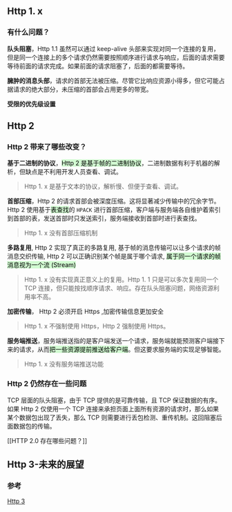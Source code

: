 ## Http 1. x 

### 有什么问题？

**队头阻塞**，Http 1.1 虽然可以通过 keep-alive 头部来实现对同一个连接的复用，但是同一个连接上的多个请求仍然需要按照顺序进行请求与响应，后面的请求需要等待前面的请求完成。如果前面的请求阻塞了，后面的都需要等待。

**臃肿的消息头部**，请求的首部无法被压缩。尽管它比响应资源小得多，但它可能占据请求的绝大部分，未压缩的首部会占用更多的带宽。

**受限的优先级设置**

## Http 2

### Http 2 带来了哪些改变？

**基于二进制的协议**，<mark style="background: #BBFABBA6;">Http 2 是基于帧的二进制协议</mark>，二进制数据有利于机器的解析，但缺点是不利用开发人员查看、调试。

> Http 1. x 是基于文本的协议，解析慢、但便于查看、调试。

**首部压缩**，Http 2 的请求首部会被深度压缩。这将显著减少传输中的冗余字节。Http 2 使用基于<mark style="background: #BBFABBA6;">表查找</mark>的 `HPACK` 进行首部压缩，客户端与服务端各自维护着索引到首部的表，发送首部时只发送索引，服务端接收到首部时进行表查找。

> Http 1. x 没有首部压缩机制

**多路复用**, Http 2 实现了真正的多路复用, 基于帧的消息传输可以让多个请求的帧消息交织传输, Http 2 可以正确识别某个帧是属于哪个请求, <mark style="background: #BBFABBA6;">属于同一个请求的帧消息视为一个流 (Stream)</mark>

> Http 1. x 没有实现真正意义上的复用。Http 1. 1 只是可以多次复用同一个 TCP 连接，但只能按找顺序请求、响应。存在队头阻塞问题，网络资源利用率不高。

**加密传输**， Http 2 必须开启 Https ,加密传输信息更加安全

> Http 1. x 不强制使用 Https，Http 2 强制使用 Https。

**服务端推送**，服务端推送指的是客户端发送一个请求，服务端就能预测客户端接下来的请求，从而<mark style="background: #BBFABBA6;">把一些资源提前推送给客户端</mark>。但这要求服务端的实现足够智能。

> Http 1. x 没有服务端推送功能

### Http 2 仍然存在一些问题

TCP 层面的队头阻塞，由于 TCP 提供的是可靠传输，且 TCP 保证数据的有序。如果 Http 2 仅使用一个 TCP 连接来承担页面上面所有资源的请求时，那么如果某个数据包出现了丢失，那么 TCP 则需要进行丢包检测、重传机制。这回阻塞后面数据包的传输。

[[HTTP 2.0 存在哪些问题？]]
## Http 3-未来的展望

### 参考

[Http 3](https://http3-explained.haxx.se/zh/why-quic/why-tcphol)